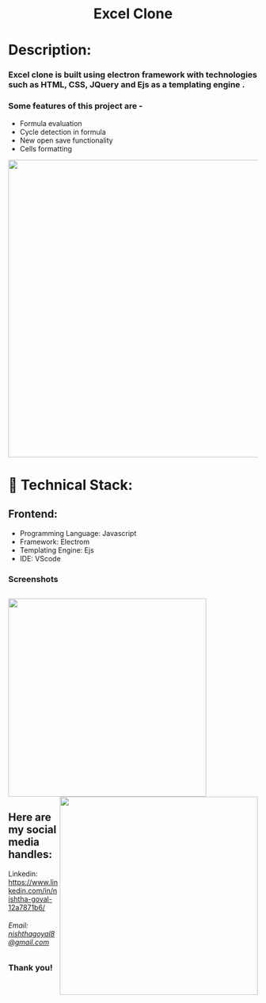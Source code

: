 <h1 align="center">
  Excel Clone
</h1>

# Description:

### Excel clone is built using electron framework with technologies such as HTML, CSS, JQuery and Ejs as a templating engine .
### Some features of this project are -
- Formula evaluation
- Cycle detection in formula
- New open save functionality
- Cells formatting

<img src="https://user-images.githubusercontent.com/57831888/102913495-d68fb680-44a4-11eb-8d2f-4e656ed66b4d.png" width="600px">

# 🚀 Technical Stack:

## Frontend:
- Programming Language: Javascript
- Framework: Electrom
- Templating Engine: Ejs
- IDE: VScode


### Screenshots
<img src="https://user-images.githubusercontent.com/57831888/102913495-d68fb680-44a4-11eb-8d2f-4e656ed66b4d.png" width="400px"   > <img src="https://user-images.githubusercontent.com/57831888/102913487-d4c5f300-44a4-11eb-8efd-5469bf74305e.png" width="400px"  align="right" >
---

## Here are my social media handles:

Linkedin: https://www.linkedin.com/in/nishtha-goyal-12a7871b6/
<br />

###### Email: nishthagoyal8@gmail.com

### Thank you!
